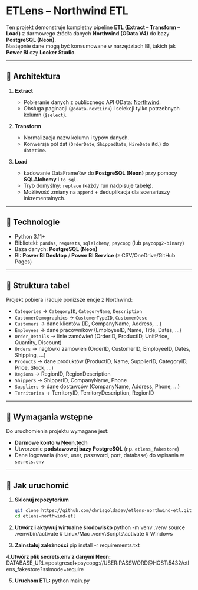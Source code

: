 # ETLens – Northwind ETL

Ten projekt demonstruje kompletny pipeline **ETL (Extract – Transform – Load)** z darmowego źródła danych **Northwind (OData V4)** do bazy **PostgreSQL (Neon)**.  
Następnie dane mogą być konsumowane w narzędziach BI, takich jak **Power BI** czy **Looker Studio**.

---

## 🔹 Architektura

1. **Extract**  
   - Pobieranie danych z publicznego API OData: [Northwind](https://services.odata.org/V4/Northwind/Northwind.svc/).  
   - Obsługa paginacji (`@odata.nextLink`) i selekcji tylko potrzebnych kolumn (`$select`).  

2. **Transform**  
   - Normalizacja nazw kolumn i typów danych.  
   - Konwersja pól dat (`OrderDate`, `ShippedDate`, `HireDate` itd.) do `datetime`.  

3. **Load**  
   - Ładowanie DataFrame’ów do **PostgreSQL (Neon)** przy pomocy **SQLAlchemy** i `to_sql`.  
   - Tryb domyślny: `replace` (każdy run nadpisuje tabelę).  
   - Możliwość zmiany na `append` + deduplikacja dla scenariuszy inkrementalnych.  

---

## 🔹 Technologie

- Python 3.11+  
- Biblioteki: `pandas`, `requests`, `sqlalchemy`, `psycopg` (lub `psycopg2-binary`)  
- Baza danych: **PostgreSQL (Neon)**  
- BI: **Power BI Desktop** / **Power BI Service** (z CSV/OneDrive/GitHub Pages)  

---

## 🔹 Struktura tabel

Projekt pobiera i ładuje poniższe encje z Northwind:

- `Categories` → `CategoryID`, `CategoryName`, `Description`  
- `CustomerDemographics` → `CustomerTypeID`, `CustomerDesc`  
- `Customers` → dane klientów (ID, CompanyName, Address, …)  
- `Employees` → dane pracowników (EmployeeID, Name, Title, Dates, …)  
- `Order_Details` → linie zamówień (OrderID, ProductID, UnitPrice, Quantity, Discount)  
- `Orders` → nagłówki zamówień (OrderID, CustomerID, EmployeeID, Dates, Shipping, …)  
- `Products` → dane produktów (ProductID, Name, SupplierID, CategoryID, Price, Stock, …)  
- `Regions` → RegionID, RegionDescription  
- `Shippers` → ShipperID, CompanyName, Phone  
- `Suppliers` → dane dostawców (CompanyName, Address, Phone, …)  
- `Territories` → TerritoryID, TerritoryDescription, RegionID  

---

## 🔹 Wymagania wstępne

Do uruchomienia projektu wymagane jest:
- **Darmowe konto w [Neon.tech](https://neon.tech/)**  
- Utworzenie **podstawowej bazy PostgreSQL** (np. `etlens_fakestore`)  
- Dane logowania (host, user, password, port, database) do wpisania w `secrets.env`  

---

## 🔹 Jak uruchomić

1. **Sklonuj repozytorium**  
   ```bash
   git clone https://github.com/chrisgoldadev/etlens-northwind-etl.git
   cd etlens-northwind-etl

2. **Utwórz i aktywuj wirtualne środowisko**
python -m venv .venv
source .venv/bin/activate   # Linux/Mac
.venv\Scripts\activate      # Windows

3. **Zainstaluj zależności**
pip install -r requirements.txt

4.**Utwórz plik secrets.env z danymi Neon:**
DATABASE_URL=postgresql+psycopg://USER:PASSWORD@HOST:5432/etlens_fakestore?sslmode=require

5. **Uruchom ETL:**
python main.py


